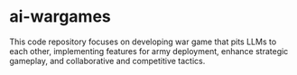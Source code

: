 # ai-wargames
This code repository focuses on developing war game that pits LLMs to each other, implementing features for army deployment, enhance strategic gameplay, and collaborative and competitive tactics.
